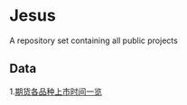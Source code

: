 # Jesus
A repository set containing all public projects

## Data
1.[期货各品种上市时间一览](http://www.360doc.com/content/19/0113/11/30467224_808539884.shtml)
